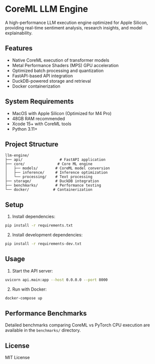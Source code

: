 # CoreML LLM Engine

A high-performance LLM execution engine optimized for Apple Silicon, providing real-time sentiment analysis, research insights, and model explainability.

## Features

- Native CoreML execution of transformer models
- Metal Performance Shaders (MPS) GPU acceleration
- Optimized batch processing and quantization
- FastAPI-based API integration
- DuckDB-powered storage and retrieval
- Docker containerization

## System Requirements

- MacOS with Apple Silicon (Optimized for M4 Pro)
- 48GB RAM recommended
- Xcode 15+ with CoreML tools
- Python 3.11+

## Project Structure

```
llm-engine/
├── api/                 # FastAPI application
├── core/               # Core ML engine
│   ├── models/        # CoreML model conversion
│   ├── inference/     # Inference optimization
│   └── processing/    # Text processing
├── storage/           # DuckDB integration
├── benchmarks/        # Performance testing
└── docker/           # Containerization
```

## Setup

1. Install dependencies:
```bash
pip install -r requirements.txt
```

2. Install development dependencies:
```bash
pip install -r requirements-dev.txt
```

## Usage

1. Start the API server:
```bash
uvicorn api.main:app --host 0.0.0.0 --port 8000
```

2. Run with Docker:
```bash
docker-compose up
```

## Performance Benchmarks

Detailed benchmarks comparing CoreML vs PyTorch CPU execution are available in the `benchmarks/` directory.

## License

MIT License
